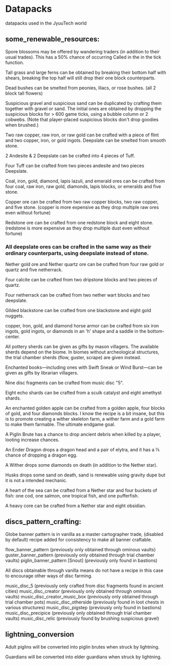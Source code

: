 # Datapacks
datapacks used in the JyuuTech world
## some_renewable_resources:
Spore blossoms may be offered by wandering traders (in addition to their usual trades). This has a 50% chance of occurring
Called in the in the tick function.

Tall grass and large ferns can be obtained by breaking their bottom half with shears, breaking the top half will still drop their one block counterparts.

Dead bushes can be smelted from peonies, lilacs, or rose bushes. (all 2 block tall flowers)

Suspicious gravel and suspicious sand can be duplicated by crafting them together with gravel or sand.
The initial ones are obtained by dropping the suspicious blocks for > 600 game ticks, using a bubble column or 2 cobwebs.
(Note that player-placed suspicious blocks don't drop goodies when brushed.)

Two raw copper, raw iron, or raw gold can be crafted with a piece of flint and two copper, iron, or gold ingots.
Deepslate can be smelted from smooth stone.

2 Andesite & 2 Deepslate can be crafted into 4 pieces of Tuff.

Four Tuff can be crafted from two pieces andesite and two pieces Deepslate.

Coal, iron, gold, diamond, lapis lazuli, and emerald ores can be crafted from four coal, raw iron, raw gold, diamonds, lapis blocks, or emeralds and five stone. 

Copper ore can be crafted from two raw copper blocks, two raw copper, and five stone. (copper is more expensive as they drop multiple raw ores even without fortune)

Redstone ore can be crafted from one redstone block and eight stone. (redstone is more expensive as they drop multiple dust even without fortune)

### All deepslate ores can be crafted in the same way as their ordinary counterparts, using deepslate instead of stone.

Nether gold ore and Nether quartz ore can be crafted from four raw gold or quartz and five netherrack.

Four calcite can be crafted from two dripstone blocks and two pieces of quartz.

Four netherrack can be crafted from two nether wart blocks and two deepslate.

Gilded blackstone can be crafted from one blackstone and eight gold nuggets.

copper, Iron, gold, and diamond horse armor can be crafted from six iron ingots, gold ingots, or diamonds in an 'h' shape and a saddle in the bottom-center.

All pottery sherds can be given as gifts by mason villagers. The available sherds depend on the biome. In biomes without archeological structures, the trial chamber sherds (flow, guster, scrape) are given instead.

Enchanted books—including ones with Swift Sneak or Wind Burst—can be given as gifts by librarian villagers.

Nine disc fragments can be crafted from music disc "5".

Eight echo shards can be crafted from a sculk catalyst and eight amethyst shards.

An enchanted golden apple can be crafted from a golden apple, four blocks of gold, and four diamonds blocks. I know the recipe is a bit insane, 
but this is to promote creating a wither skeleton farm, a wither farm and a gold farm to make them farmable. The ultimate endgame goal.

A Piglin Brute has a chance to drop ancient debris when killed by a player, looting increase chances.

An Ender Dragon drops a dragon head and a pair of elytra, and it has a 1⁄5 chance of dropping a dragon egg.

A Wither drops some diamonds on death (in addition to the Nether star).

Husks drops some sand on death, sand is renewable using gravity dupe but it is not a intended mechanic.
    
A heart of the sea can be crafted from a Nether star and four buckets of fish: one cod, one salmon, one tropical fish, and one pufferfish.

A heavy core can be crafted from a Nether star and eight obsidian.


## discs_pattern_crafting:
Globe banner pattern is in vanilla as a master cartographer trade, (disabled by default) recipe added for consistency to make all banner craftable.

flow_banner_pattern (previously only obtained through ominous vaults)
guster_banner_pattern (previously only obtained through trial chamber vaults)
piglin_banner_pattern [Snout] (previously only found in bastions)

All discs obtainable through vanilla means do not have a recipe in this case to encourage other ways of disc farming.

music_disc_5 (previously only crafted from disc fragments found in ancient cities)
music_disc_creator (previously only obtained through ominous vaults)
music_disc_creator_music_box (previously only obtained through trial chamber pots)
music_disc_otherside (previously found in loot chests in various structures)
music_disc_pigstep (previously only found in bastions)
music_disc_precipice (previously only obtained through trial chamber vaults)
music_disc_relic (previously found by brushing suspicious gravel)

## lightning_conversion
Adult piglins will be converted into piglin brutes when struck by lightning.

Guardians will be converted into elder guardians when struck by lightning.
